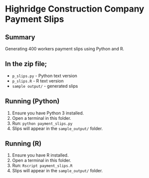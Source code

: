 # Highridge Construction Company Payment Slips

## Summary
Generating 400 workers payment slips using Python and R.

## In the zip file;
- `p_slips.py` - Python text version
- `p_slips.R` - R text version
- `sample output/` -  generated slips

## Running (Python)
1. Ensure you have Python 3 installed.
2. Open a terminal in this folder.
3. Run: `python payment_slips.py`
4. Slips will appear in the `sample_output/` folder.

## Running (R)
1. Ensure you have R installed.
2. Open a terminal in this folder.
3. Run: `Rscript payment_slips.R`
4. Slips will appear in the `sample_output/` folder.
